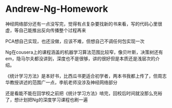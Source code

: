 # Andrew-Ng-Homework
神经网络部分还有一点没写完，觉得有点复杂要找新的书来看，写的代码心里很虚，等自己能推出反向传播整个过程再来


PCA想自己实现，也还没做，应该不难，但想自己不调任何包实现一次

Ng在cousera上的课程涵盖的机器学习算法范围比较窄，像贝叶斯，决策树还有em，隐马尔夫都没讲到，深度也不是很够，讲的很好但是本质还是浅层次的介绍。

《统计学习方法》是本好书，比西瓜书更适合初学者，两本书我都上传了，但周志华教授讲述的范围广一点，李航老师没涉及神经网络部分

还是看能不能在回学校之前把《统计学习方法》啃完，回校后时间就没那么充裕了，想计划把Ng的深度学习课程也刷一遍

